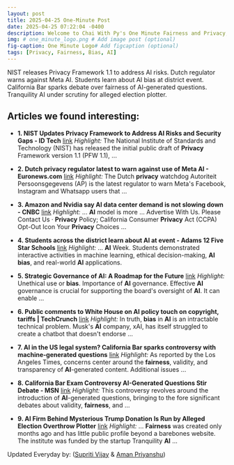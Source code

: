 ```yaml
---
layout: post
title: 2025-04-25 One-Minute Post
date: 2025-04-25 07:22:04 -0400
description: Welcome to Chai With Py's One Minute Fairness and Privacy, which aims to provide you the current happenings in the world of Fairness, Privacy, and AI.
img: # one_minute_logo.png # Add image post (optional)
fig-caption: One Minute Logo# Add figcaption (optional)
tags: [Privacy, Fairness, Bias, AI]
---
```


NIST releases Privacy Framework 1.1 to address AI risks. Dutch regulator warns against Meta AI. Students learn about AI bias at district event. California Bar sparks debate over fairness of AI-generated questions. Tranquility AI under scrutiny for alleged election plotter.

## Articles we found interesting:

- **1. NIST Updates <b>Privacy</b> Framework to Address <b>AI</b> Risks and Security Gaps - ID Tech** [link](https://idtechwire.com/nist-updates-privacy-framework-to-address-ai-risks-and-security-gaps/)
_Highlight:_ The National Institute of Standards and Technology (NIST) has released the initial public draft of <b>Privacy</b> Framework version 1.1 (PFW 1.1),&nbsp;...

- **2. Dutch <b>privacy</b> regulator latest to warn against use of Meta <b>AI</b> - Euronews.com** [link](https://www.euronews.com/next/2025/04/24/dutch-privacy-regulator-latest-to-warn-against-use-of-meta-ai)
_Highlight:_ The Dutch <b>privacy</b> watchdog Autoriteit Persoonsgegevens (AP) is the latest regulator to warn Meta&#39;s Facebook, Instagram and Whatsapp users that&nbsp;...

- **3. Amazon and Nvidia say <b>AI</b> data center demand is not slowing down - CNBC** [link](https://www.cnbc.com/2025/04/24/amazon-and-nvidia-say-ai-data-center-demand-is-not-slowing-down-.html)
_Highlight:_ ... <b>AI</b> model is more ... Advertise With Us. Please Contact Us &middot; <b>Privacy</b> Policy; California Consumer <b>Privacy</b> Act (CCPA) Opt-Out Icon Your <b>Privacy</b> Choices&nbsp;...

- **4. Students across the district learn about <b>AI</b> at event - Adams 12 Five Star Schools** [link](https://www.adams12.org/newsroom/news-details/~board/five-star-stories/post/students-across-the-district-learn-aboutai-at-event)
_Highlight:_ ... <b>AI</b> Week. Students demonstrated interactive activities in machine learning, ethical decision-making, <b>AI bias</b>, and real-world <b>AI</b> applications.

- **5. Strategic Governance of <b>AI</b>: A Roadmap for the Future** [link](https://corpgov.law.harvard.edu/2025/04/24/strategic-governance-of-ai-a-roadmap-for-the-future/)
_Highlight:_ Unethical use or <b>bias</b>. Importance of <b>AI</b> governance. Effective <b>AI</b> governance is crucial for supporting the board&#39;s oversight of <b>AI</b>. It can enable&nbsp;...

- **6. Public comments to White House on <b>AI</b> policy touch on copyright, tariffs | TechCrunch** [link](https://techcrunch.com/2025/04/24/public-comments-to-white-house-on-ai-policy-touch-on-copyright-tariffs/)
_Highlight:_ In truth, <b>bias</b> in <b>AI</b> is an intractable technical problem. Musk&#39;s <b>AI</b> company, xAI, has itself struggled to create a chatbot that doesn&#39;t endorse&nbsp;...

- **7. <b>AI</b> in the US legal system? California Bar sparks controversy with machine-generated questions** [link](https://timesofindia.indiatimes.com/education/news/ai-in-the-us-legal-system-california-bar-sparks-controversy-with-machine-generated-questions/articleshow/120583716.cms)
_Highlight:_ As reported by the Los Angeles Times, concerns center around the <b>fairness</b>, validity, and transparency of <b>AI</b>-generated content. Additional issues&nbsp;...

- **8. California Bar Exam Controversy <b>AI</b>-Generated Questions Stir Debate - MSN** [link](https://www.msn.com/en-us/news/technology/california-bar-exam-controversy-ai-generated-questions-stir-debate/ar-AA1DuPxe)
_Highlight:_ This controversy revolves around the introduction of <b>AI</b>-generated questions, bringing to the fore significant debates about validity, <b>fairness</b>, and&nbsp;...

- **9. <b>AI</b> Firm Behind Mysterious Trump Donation Is Run by Alleged Election Overthrow Plotter** [link](https://theintercept.com/2025/04/23/tranquility-ai-nonprofit-trump-inauguration-donor/)
_Highlight:_ ... <b>Fairness</b> was created only months ago and has little public profile beyond a barebones website. The institute was funded by the startup Tranquility <b>AI</b>&nbsp;...


Updated Everyday by: (<a href="https://supritivijay.github.io/">Supriti Vijay</a> & <a href="https://amanpriyanshu.github.io/">Aman Priyanshu</a>)
